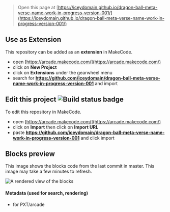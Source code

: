  


> Open this page at [https://iceydomain.github.io/dragon-ball-meta-verse-name-work-in-progress-version-001/](https://iceydomain.github.io/dragon-ball-meta-verse-name-work-in-progress-version-001/)

## Use as Extension

This repository can be added as an **extension** in MakeCode.

* open [https://arcade.makecode.com/](https://arcade.makecode.com/)
* click on **New Project**
* click on **Extensions** under the gearwheel menu
* search for **https://github.com/iceydomain/dragon-ball-meta-verse-name-work-in-progress-version-001** and import

## Edit this project ![Build status badge](https://github.com/iceydomain/dragon-ball-meta-verse-name-work-in-progress-version-001/workflows/MakeCode/badge.svg)

To edit this repository in MakeCode.

* open [https://arcade.makecode.com/](https://arcade.makecode.com/)
* click on **Import** then click on **Import URL**
* paste **https://github.com/iceydomain/dragon-ball-meta-verse-name-work-in-progress-version-001** and click import

## Blocks preview

This image shows the blocks code from the last commit in master.
This image may take a few minutes to refresh.

![A rendered view of the blocks](https://github.com/iceydomain/dragon-ball-meta-verse-name-work-in-progress-version-001/raw/master/.github/makecode/blocks.png)

#### Metadata (used for search, rendering)

* for PXT/arcade
<script src="https://makecode.com/gh-pages-embed.js"></script><script>makeCodeRender("{{ site.makecode.home_url }}", "{{ site.github.owner_name }}/{{ site.github.repository_name }}");</script>
